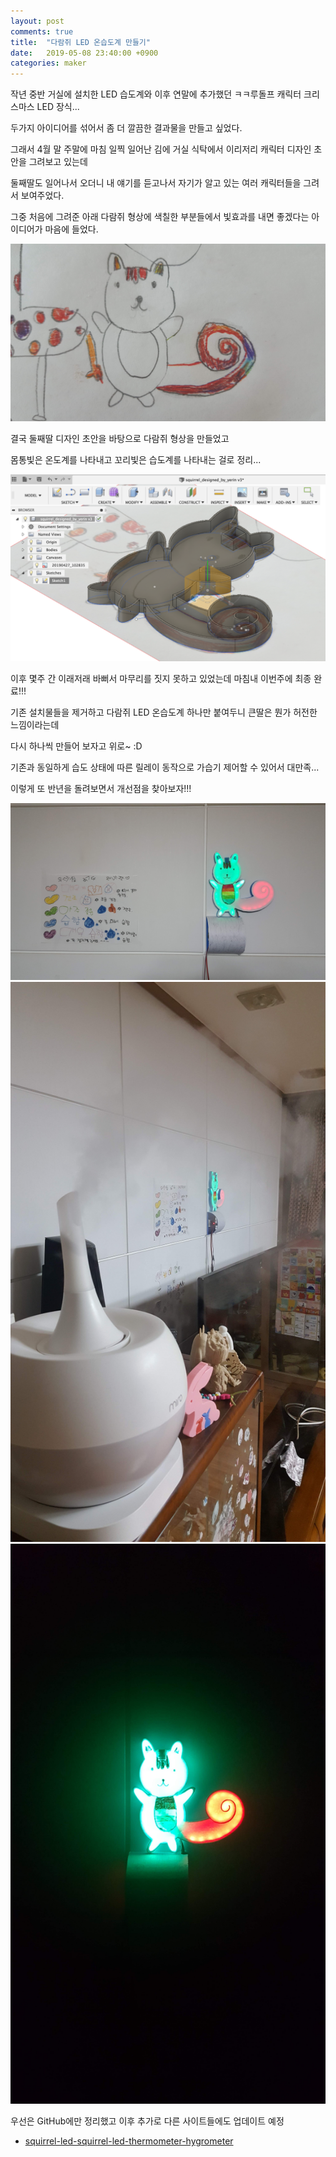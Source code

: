 ```yaml
---
layout: post
comments: true
title:  "다람쥐 LED 온습도계 만들기"
date:   2019-05-08 23:40:00 +0900
categories: maker
---
```

작년 중반 거실에 설치한 LED 습도계와 이후 연말에 추가했던 ㅋㅋ루돌프 캐릭터 크리스마스 LED 장식...

두가지 아이디어를 섞어서 좀 더 깔끔한 결과물을 만들고 싶었다.

그래서 4월 말 주말에 마침 일찍 일어난 김에 거실 식탁에서 이리저리 캐릭터 디자인 초안을 그려보고 있는데

둘째딸도 일어나서 오더니 내 얘기를 듣고나서 자기가 알고 있는 여러 캐릭터들을 그려서 보여주었다. 

그중 처음에 그려준 아래 다람쥐 형상에 색칠한 부분들에서 빛효과를 내면 좋겠다는 아이디어가 마음에 들었다. 

![다람쥐 컨셉 도안](https://github.com/nanishin/squirrel-led-thermometer-hygrometer/blob/master/media/squirrel_initial_design.png?raw=true)

결국 둘째딸 디자인 초안을 바탕으로 다람쥐 형상을 만들었고

몸통빛은 온도계를 나타내고 꼬리빛은 습도계를 나타내는 걸로 정리...

![다람쥐 최종 도안](https://github.com/nanishin/squirrel-led-thermometer-hygrometer/blob/master/media/design_squirrel_shape.png?raw=true)

이후 몇주 간 이래저래 바뻐서 마무리를 짓지 못하고 있었는데 마침내 이번주에 최종 완료!!!

기존 설치물들을 제거하고 다람쥐 LED 온습도계 하나만 붙여두니 큰딸은 뭔가 허전한 느낌이라는데

다시 하나씩 만들어 보자고 위로~ :D

기존과 동일하게 습도 상태에 따른 릴레이 동작으로 가습기 제어할 수 있어서 대만족...

이렇게 또 반년을 돌려보면서 개선점을 찾아보자!!!

![다람쥐 벽면 설치](https://github.com/nanishin/squirrel-led-thermometer-hygrometer/blob/master/media/after_installed_to_wall.png?raw=true)
![다람쥐 가습기 제어](https://github.com/nanishin/squirrel-led-thermometer-hygrometer/blob/master/media/squirrel_to_control_humidifier.png?raw=true)
![다람쥐 야간 조명](https://github.com/nanishin/squirrel-led-thermometer-hygrometer/blob/master/media/squirrel_final_lighting.png?raw=true)

우선은 GitHub에만 정리했고 이후 추가로 다른 사이트들에도 업데이트 예정

- [squirrel-led-squirrel-led-thermometer-hygrometer](https://github.com/nanishin/squirrel-led-thermometer-hygrometer)

